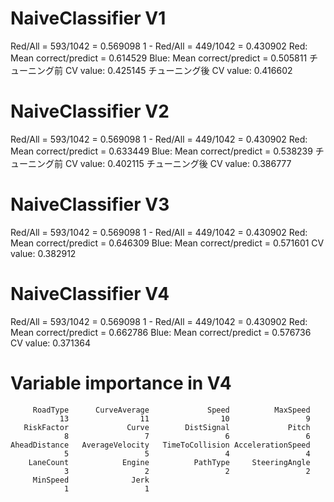 # NaiveClassifier V1
Red/All = 593/1042 = 0.569098
1 - Red/All = 449/1042 = 0.430902
Red: Mean correct/predict = 0.614529
Blue: Mean correct/predict = 0.505811
チューニング前 CV value: 0.425145
チューニング後 CV value: 0.416602

# NaiveClassifier V2
Red/All = 593/1042 = 0.569098
1 - Red/All = 449/1042 = 0.430902
Red: Mean correct/predict = 0.633449
Blue: Mean correct/predict = 0.538239
チューニング前 CV value: 0.402115
チューニング後 CV value: 0.386777

# NaiveClassifier V3
Red/All = 593/1042 = 0.569098
1 - Red/All = 449/1042 = 0.430902
Red: Mean correct/predict = 0.646309
Blue: Mean correct/predict = 0.571601
CV value: 0.382912

# NaiveClassifier V4
Red/All = 593/1042 = 0.569098
1 - Red/All = 449/1042 = 0.430902
Red: Mean correct/predict = 0.662786
Blue: Mean correct/predict = 0.576736
CV value: 0.371364

# Variable importance in V4
         RoadType      CurveAverage             Speed          MaxSpeed
               13                11                10                 9
       RiskFactor             Curve        DistSignal             Pitch
                8                 7                 6                 6
    AheadDistance   AverageVelocity   TimeToCollision AccelerationSpeed
                5                 5                 4                 4
        LaneCount            Engine          PathType     SteeringAngle
                3                 2                 2                 2
         MinSpeed              Jerk
                1                 1
